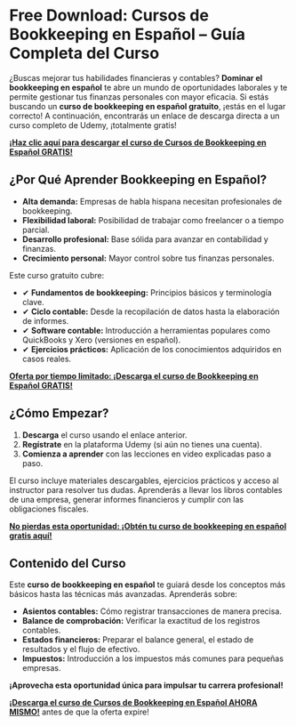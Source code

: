 # Free Download: Cursos de Bookkeeping en Español – Guía Completa del Curso

¿Buscas mejorar tus habilidades financieras y contables? **Dominar el bookkeeping en español** te abre un mundo de oportunidades laborales y te permite gestionar tus finanzas personales con mayor eficacia. Si estás buscando un **curso de bookkeeping en español gratuito**, ¡estás en el lugar correcto! A continuación, encontrarás un enlace de descarga directa a un curso completo de Udemy, ¡totalmente gratis!

[**¡Haz clic aquí para descargar el curso de Cursos de Bookkeeping en Español GRATIS!**](https://udemywork.com/cursos-de-bookkeeping-en-espanol)

## ¿Por Qué Aprender Bookkeeping en Español?

*   **Alta demanda:** Empresas de habla hispana necesitan profesionales de bookkeeping.
*   **Flexibilidad laboral:** Posibilidad de trabajar como freelancer o a tiempo parcial.
*   **Desarrollo profesional:** Base sólida para avanzar en contabilidad y finanzas.
*   **Crecimiento personal:** Mayor control sobre tus finanzas personales.

Este curso gratuito cubre:

*   ✔ **Fundamentos de bookkeeping:** Principios básicos y terminología clave.
*   ✔ **Ciclo contable:** Desde la recopilación de datos hasta la elaboración de informes.
*   ✔ **Software contable:** Introducción a herramientas populares como QuickBooks y Xero (versiones en español).
*   ✔ **Ejercicios prácticos:** Aplicación de los conocimientos adquiridos en casos reales.

[**Oferta por tiempo limitado: ¡Descarga el curso de Bookkeeping en Español GRATIS!**](https://udemywork.com/cursos-de-bookkeeping-en-espanol)

## ¿Cómo Empezar?

1.  **Descarga** el curso usando el enlace anterior.
2.  **Regístrate** en la plataforma Udemy (si aún no tienes una cuenta).
3.  **Comienza a aprender** con las lecciones en video explicadas paso a paso.

El curso incluye materiales descargables, ejercicios prácticos y acceso al instructor para resolver tus dudas. Aprenderás a llevar los libros contables de una empresa, generar informes financieros y cumplir con las obligaciones fiscales.

[**No pierdas esta oportunidad: ¡Obtén tu curso de bookkeeping en español gratis aquí!**](https://udemywork.com/cursos-de-bookkeeping-en-espanol)

## Contenido del Curso

Este **curso de bookkeeping en español** te guiará desde los conceptos más básicos hasta las técnicas más avanzadas. Aprenderás sobre:

*   **Asientos contables:** Cómo registrar transacciones de manera precisa.
*   **Balance de comprobación:** Verificar la exactitud de los registros contables.
*   **Estados financieros:** Preparar el balance general, el estado de resultados y el flujo de efectivo.
*   **Impuestos:** Introducción a los impuestos más comunes para pequeñas empresas.

**¡Aprovecha esta oportunidad única para impulsar tu carrera profesional!**

[**¡Descarga el curso de Cursos de Bookkeeping en Español AHORA MISMO!**](https://udemywork.com/cursos-de-bookkeeping-en-espanol) antes de que la oferta expire!
